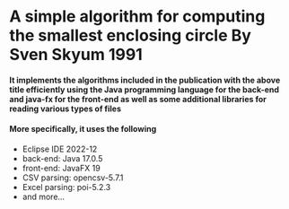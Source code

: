 # A simple algorithm for computing the smallest enclosing circle By Sven Skyum 1991
#### It implements the algorithms included in the publication with the above title efficiently using the Java programming language for the back-end and java-fx for the front-end as well as some additional libraries for reading various types of files

#### More specifically, it uses the following
- Eclipse IDE 2022-12
- back-end: Java 17.0.5
- front-end: JavaFX 19
- CSV parsing: opencsv-5.7.1
- Excel parsing: poi-5.2.3
- and more...


